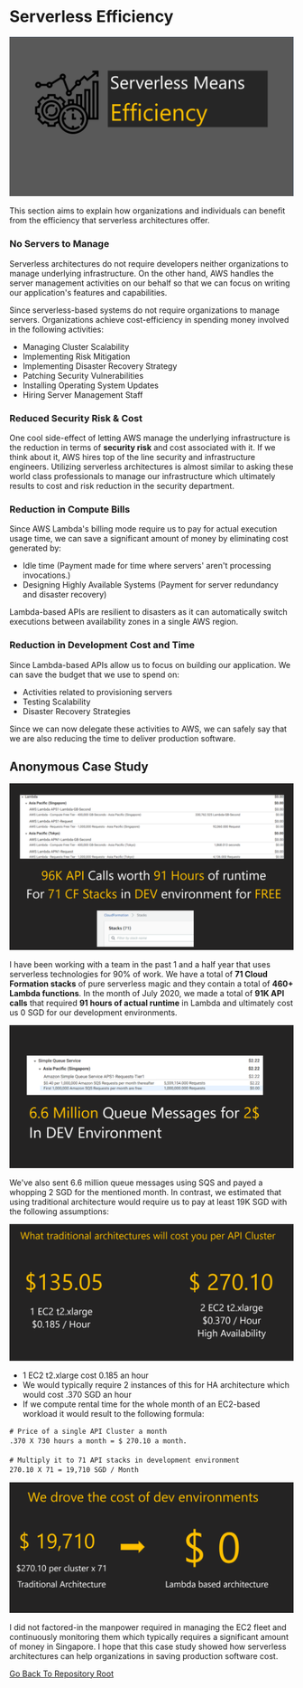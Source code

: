 # Serverless Efficiency

![Banner](https://github.com/allanchua101/serverless-ninja/blob/master/docs/001-serverless-efficiency/Banner.png)

This section aims to explain how organizations and individuals can benefit from the efficiency that serverless architectures offer.

### No Servers to Manage

Serverless architectures do not require developers neither organizations to manage underlying infrastructure. On the other hand, AWS handles the server management activities on our behalf so that we can focus on writing our application's features and capabilities.

Since serverless-based systems do not require organizations to manage servers. Organizations achieve cost-efficiency in spending money involved in the following activities:

- Managing Cluster Scalability
- Implementing Risk Mitigation
- Implementing Disaster Recovery Strategy
- Patching Security Vulnerabilities
- Installing Operating System Updates
- Hiring Server Management Staff

### Reduced Security Risk & Cost

One cool side-effect of letting AWS manage the underlying infrastructure is the reduction in terms of **security risk** and cost associated with it. If we think about it, AWS hires top of the line security and infrastructure engineers. Utilizing serverless architectures is almost similar to asking these world class professionals to manage our infrastructure which ultimately results to cost and risk reduction in the security department.

### Reduction in Compute Bills

Since AWS Lambda's billing mode require us to pay for actual execution usage time, we can save a significant amount of money by eliminating cost generated by:

- Idle time (Payment made for time where servers' aren't processing invocations.)
- Designing Highly Available Systems (Payment for server redundancy and disaster recovery)

Lambda-based APIs are resilient to disasters as it can automatically switch executions between availability zones in a single AWS region.

### Reduction in Development Cost and Time

Since Lambda-based APIs allow us to focus on building our application. We can save the budget that we use to spend on:

- Activities related to provisioning servers
- Testing Scalability
- Disaster Recovery Strategies

Since we can now delegate these activities to AWS, we can safely say that we are also reducing the time to deliver production software.

## Anonymous Case Study

![Case Study](https://github.com/allanchua101/serverless-ninja/blob/master/docs/001-serverless-efficiency/actual-lambda-cost.png)

I have been working with a team in the past 1 and a half year that uses serverless technologies for 90% of work. We have a total of **71 Cloud Formation stacks** of pure serverless magic and they contain a total of **460+ Lambda functions**. In the month of July 2020, we made a total of **91K API calls** that required **91 hours of actual runtime** in Lambda and ultimately cost us 0 SGD for our development environments.

![SQS](https://github.com/allanchua101/serverless-ninja/blob/master/docs/001-serverless-efficiency/sqs-cost.png)

We've also sent 6.6 million queue messages using SQS and payed a whopping 2 SGD for the mentioned month. In contrast, we estimated that using traditional architecture would require us to pay at least 19K SGD with the following assumptions:

![Traditional Architecture](https://github.com/allanchua101/serverless-ninja/blob/master/docs/001-serverless-efficiency/traditional-cost.png)

- 1 EC2 t2.xlarge cost 0.185 an hour
- We would typically require 2 instances of this for HA architecture which would cost .370 SGD an hour
- If we compute rental time for the whole month of an EC2-based workload it would result to the following formula:

```txt
# Price of a single API Cluster a month
.370 X 730 hours a month = $ 270.10 a month.

# Multiply it to 71 API stacks in development environment
270.10 X 71 = 19,710 SGD / Month
```

![Cost](https://github.com/allanchua101/serverless-ninja/blob/master/docs/001-serverless-efficiency/result.png)

I did not factored-in the manpower required in managing the EC2 fleet and continuously monitoring them which typically requires a significant amount of money in Singapore. I hope that this case study showed how serverless architectures can help organizations in saving production software cost.

[Go Back To Repository Root](https://github.com/allanchua101/serverless-ninja)
